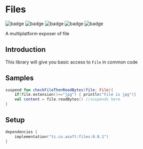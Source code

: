 # Files
![badge][badge-maven] ![badge][badge-mpp] ![badge][badge-android] ![badge][badge-js] ![badge][badge-jvm]

A multiplatform exposer of file

## Introduction
This library will give you basic access to `File` in common code 

## Samples
```kotlin
suspend fun checkFileThenReadBytes(file: File){
    if(file.extension()=="jpg") { println("File is jpg")}
    val content = file.readBytes() //suspends here
}
```

## Setup
```kotlin
dependencies {
    implementation("tz.co.asoft:files:0.0.1")
}
```

[badge-maven]: https://img.shields.io/maven-central/v/tz.co.asoft/test/1.0.1?style=flat
[badge-mpp]: https://img.shields.io/badge/kotlin-multiplatform-blue?style=flat
[badge-android]: http://img.shields.io/badge/platform-android-brightgreen.svg?style=flat
[badge-js]: http://img.shields.io/badge/platform-js-yellow.svg?style=flat
[badge-jvm]: http://img.shields.io/badge/platform-jvm-orange.svg?style=flat
